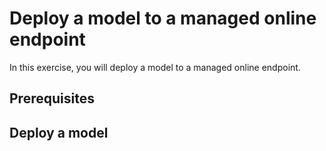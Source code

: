 # Deploy a model to a managed online endpoint

In this exercise, you will deploy a model to a managed online endpoint.

## Prerequisites



## Deploy a model


